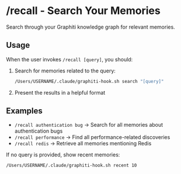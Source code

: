 # /recall - Search Your Memories

Search through your Graphiti knowledge graph for relevant memories.

## Usage
When the user invokes `/recall [query]`, you should:

1. Search for memories related to the query:
   ```bash
   /Users/USERNAME/.claude/graphiti-hook.sh search "[query]"
   ```

2. Present the results in a helpful format

## Examples
- `/recall authentication bug` → Search for all memories about authentication bugs
- `/recall performance` → Find all performance-related discoveries
- `/recall redis` → Retrieve all memories mentioning Redis

If no query is provided, show recent memories:
```bash
/Users/USERNAME/.claude/graphiti-hook.sh recent 10
```